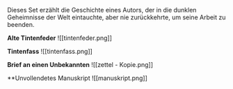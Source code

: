 


Dieses Set erzählt die Geschichte eines Autors, der in die dunklen Geheimnisse der Welt eintauchte, aber nie zurückkehrte, um seine Arbeit zu beenden.

**Alte Tintenfeder** ![[tintenfeder.png]]

**Tintenfass** ![[tintenfass.png]]

**Brief an einen Unbekannten** ![[zettel - Kopie.png]]


**Unvollendetes Manuskript  ![[manuskript.png]]